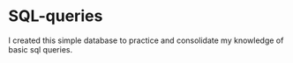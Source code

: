 # SQL-queries
I created this simple database to practice and consolidate my knowledge of basic sql queries.

